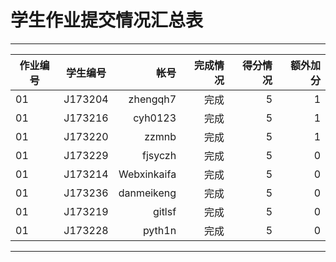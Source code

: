 # 学生作业提交情况汇总表
---
作业编号|学生编号|帐号|完成情况|得分情况|额外加分
---|:--:|---:|---:|---:|---:
01|J173204|zhengqh7|完成|5|1
01|J173216|cyh0123|完成|5|1
01|J173220|zzmnb|完成|5|1
01|J173229|fjsyczh|完成|5|0
01|J173214|Webxinkaifa|完成|5|0
01|J173236|danmeikeng|完成|5|0
01|J173219|gitlsf|完成|5|0
01|J173228|pyth1n|完成|5|0
---
